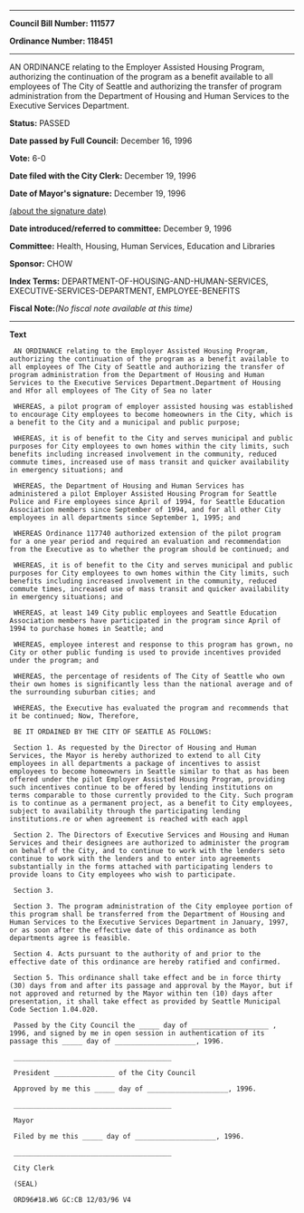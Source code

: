 

********

**Council Bill Number: 111577**
   
**Ordinance Number: 118451**
********

 AN ORDINANCE relating to the Employer Assisted Housing Program, authorizing the continuation of the program as a benefit available to all employees of The City of Seattle and authorizing the transfer of program administration from the Department of Housing and Human Services to the Executive Services Department.

**Status:** PASSED
   
**Date passed by Full Council:** December 16, 1996
   
**Vote:** 6-0
   
**Date filed with the City Clerk:** December 19, 1996
   
**Date of Mayor's signature:** December 19, 1996
   
[(about the signature date)](/~public/approvaldate.htm)
   
   
   
**Date introduced/referred to committee:** December 9, 1996
   
**Committee:** Health, Housing, Human Services, Education and Libraries
   
**Sponsor:** CHOW
   
   
**Index Terms:** DEPARTMENT-OF-HOUSING-AND-HUMAN-SERVICES, EXECUTIVE-SERVICES-DEPARTMENT, EMPLOYEE-BENEFITS

**Fiscal Note:**_(No fiscal note available at this time)_

********

**Text**
   
```
 AN ORDINANCE relating to the Employer Assisted Housing Program, authorizing the continuation of the program as a benefit available to all employees of The City of Seattle and authorizing the transfer of program administration from the Department of Housing and Human Services to the Executive Services Department.Department of Housing and Hfor all employees of The City of Sea no later

 WHEREAS, a pilot program of employer assisted housing was established to encourage City employees to become homeowners in the City, which is a benefit to the City and a municipal and public purpose;

 WHEREAS, it is of benefit to the City and serves municipal and public purposes for City employees to own homes within the city limits, such benefits including increased involvement in the community, reduced commute times, increased use of mass transit and quicker availability in emergency situations; and

 WHEREAS, the Department of Housing and Human Services has administered a pilot Employer Assisted Housing Program for Seattle Police and Fire employees since April of 1994, for Seattle Education Association members since September of 1994, and for all other City employees in all departments since September 1, 1995; and

 WHEREAS Ordinance 117740 authorized extension of the pilot program for a one year period and required an evaluation and recommendation from the Executive as to whether the program should be continued; and

 WHEREAS, it is of benefit to the City and serves municipal and public purposes for City employees to own homes within the City limits, such benefits including increased involvement in the community, reduced commute times, increased use of mass transit and quicker availability in emergency situations; and

 WHEREAS, at least 149 City public employees and Seattle Education Association members have participated in the program since April of 1994 to purchase homes in Seattle; and

 WHEREAS, employee interest and response to this program has grown, no City or other public funding is used to provide incentives provided under the program; and

 WHEREAS, the percentage of residents of The City of Seattle who own their own homes is significantly less than the national average and of the surrounding suburban cities; and

 WHEREAS, the Executive has evaluated the program and recommends that it be continued; Now, Therefore,

 BE IT ORDAINED BY THE CITY OF SEATTLE AS FOLLOWS:

 Section 1. As requested by the Director of Housing and Human Services, the Mayor is hereby authorized to extend to all City employees in all departments a package of incentives to assist employees to become homeowners in Seattle similar to that as has been offered under the pilot Employer Assisted Housing Program, providing such incentives continue to be offered by lending institutions on terms comparable to those currently provided to the City. Such program is to continue as a permanent project, as a benefit to City employees, subject to availability through the participating lending institutions.re or when agreement is reached with each appl

 Section 2. The Directors of Executive Services and Housing and Human Services and their designees are authorized to administer the program on behalf of the City, and to continue to work with the lenders seto continue to work with the lenders and to enter into agreements substantially in the forms attached with participating lenders to provide loans to City employees who wish to participate.

 Section 3.

 Section 3. The program administration of the City employee portion of this program shall be transferred from the Department of Housing and Human Services to the Executive Services Department in January, 1997, or as soon after the effective date of this ordinance as both departments agree is feasible.

 Section 4. Acts pursuant to the authority of and prior to the effective date of this ordinance are hereby ratified and confirmed.

 Section 5. This ordinance shall take effect and be in force thirty (30) days from and after its passage and approval by the Mayor, but if not approved and returned by the Mayor within ten (10) days after presentation, it shall take effect as provided by Seattle Municipal Code Section 1.04.020.

 Passed by the City Council the _____ day of ___________________ , 1996, and signed by me in open session in authentication of its passage this _____ day of ____________________, 1996.

 _______________________________________

 President _______________ of the City Council

 Approved by me this _____ day of ____________________, 1996.

 _______________________________________

 Mayor

 Filed by me this _____ day of ____________________, 1996.

 _______________________________________

 City Clerk

 (SEAL)

 ORD96#18.W6 GC:CB 12/03/96 V4

```
